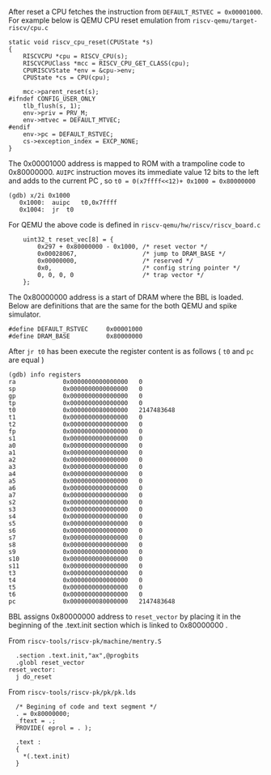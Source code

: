 
After reset a CPU fetches the instruction from ```DEFAULT_RSTVEC = 0x00001000```.
For example below is QEMU CPU reset emulation from ```riscv-qemu/target-riscv/cpu.c```
```
static void riscv_cpu_reset(CPUState *s)
{
    RISCVCPU *cpu = RISCV_CPU(s);
    RISCVCPUClass *mcc = RISCV_CPU_GET_CLASS(cpu);
    CPURISCVState *env = &cpu->env;
    CPUState *cs = CPU(cpu);

    mcc->parent_reset(s);
#ifndef CONFIG_USER_ONLY
    tlb_flush(s, 1);
    env->priv = PRV_M;
    env->mtvec = DEFAULT_MTVEC;
#endif
    env->pc = DEFAULT_RSTVEC;
    cs->exception_index = EXCP_NONE;
}
```

The 0x00001000 address is mapped to ROM with a trampoline code to 0x80000000. ```AUIPC``` instruction moves its immediate value 12 bits to the left and adds to the current PC , so ```t0 = 0(x7ffff<<12)+ 0x1000 = 0x80000000```

```
(gdb) x/2i 0x1000
   0x1000:	auipc	t0,0x7ffff
   0x1004:	jr	t0
```

For QEMU the above code is defined in ```riscv-qemu/hw/riscv/riscv_board.c```
```
    uint32_t reset_vec[8] = {
        0x297 + 0x80000000 - 0x1000, /* reset vector */
        0x00028067,                  /* jump to DRAM_BASE */
        0x00000000,                  /* reserved */
        0x0,                         /* config string pointer */
        0, 0, 0, 0                   /* trap vector */
    };
```

The 0x80000000 address is a start of DRAM where the BBL is loaded. Below are definitions that are the same for the both QEMU and spike simulator.

```
#define DEFAULT_RSTVEC     0x00001000
#define DRAM_BASE          0x80000000
```

After ```jr	t0``` has been execute the register content is as follows ( ```t0``` and ```pc``` are equal )

```
(gdb) info registers
ra             0x0000000000000000	0
sp             0x0000000000000000	0
gp             0x0000000000000000	0
tp             0x0000000000000000	0
t0             0x0000000080000000	2147483648
t1             0x0000000000000000	0
t2             0x0000000000000000	0
fp             0x0000000000000000	0
s1             0x0000000000000000	0
a0             0x0000000000000000	0
a1             0x0000000000000000	0
a2             0x0000000000000000	0
a3             0x0000000000000000	0
a4             0x0000000000000000	0
a5             0x0000000000000000	0
a6             0x0000000000000000	0
a7             0x0000000000000000	0
s2             0x0000000000000000	0
s3             0x0000000000000000	0
s4             0x0000000000000000	0
s5             0x0000000000000000	0
s6             0x0000000000000000	0
s7             0x0000000000000000	0
s8             0x0000000000000000	0
s9             0x0000000000000000	0
s10            0x0000000000000000	0
s11            0x0000000000000000	0
t3             0x0000000000000000	0
t4             0x0000000000000000	0
t5             0x0000000000000000	0
t6             0x0000000000000000	0
pc             0x0000000080000000	2147483648
```

BBL assigns 0x80000000 address to ```reset_vector``` by placing it in the beginning of the .text.init section which is linked to 0x80000000 .

From ```riscv-tools/riscv-pk/machine/mentry.S```
```
  .section .text.init,"ax",@progbits
  .globl reset_vector
reset_vector:
  j do_reset
```

From ```riscv-tools/riscv-pk/pk/pk.lds```
```
  /* Begining of code and text segment */
  . = 0x80000000;
  _ftext = .;
  PROVIDE( eprol = . );

  .text :
  {
    *(.text.init)
  }
```

